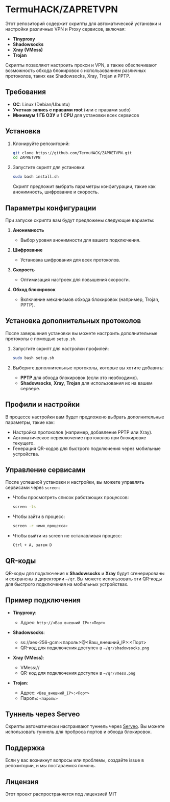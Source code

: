 # TermuHACK/ZAPRETVPN

Этот репозиторий содержит скрипты для автоматической установки и настройки различных VPN и Proxy сервисов, включая:
- **Tinyproxy**
- **Shadowsocks**
- **Xray (VMess)**
- **Trojan**

Скрипты позволяют настроить прокси и VPN, а также обеспечивают возможность обхода блокировок с использованием различных протоколов, таких как Shadowsocks, Xray, Trojan и PPTP.

## Требования

- **ОС**: Linux (Debian/Ubuntu)
- **Учетная запись с правами root** (или с правами sudo)
- **Минимум 1 ГБ ОЗУ** и **1 CPU** для установки всех сервисов

## Установка

1. Клонируйте репозиторий:

    ```bash
    git clone https://github.com/TermuHACK/ZAPRETVPN.git
    cd ZAPRETVPN
    ```

2. Запустите скрипт для установки:

    ```bash
    sudo bash install.sh
    ```

    Скрипт предложит выбрать параметры конфигурации, такие как анонимность, шифрование и скорость.

## Параметры конфигурации

При запуске скрипта вам будут предложены следующие варианты:

1. **Анонимность**
   - Выбор уровня анонимности для вашего подключения.

2. **Шифрование**
   - Установка шифрования для всех протоколов.

3. **Скорость**
   - Оптимизация настроек для повышения скорости.

4. **Обход блокировок**
   - Включение механизмов обхода блокировок (например, Trojan, PPTP).

## Установка дополнительных протоколов

После завершения установки вы можете настроить дополнительные протоколы с помощью `setup.sh`.

1. Запустите скрипт для настройки профилей:

    ```bash
    sudo bash setup.sh
    ```

2. Выберите дополнительные протоколы, которые вы хотите добавить:
   - **PPTP** для обхода блокировок (если это необходимо).
   - **Shadowsocks**, **Xray**, **Trojan** для использования их на вашем сервере.

## Профили и настройки

В процессе настройки вам будет предложено выбрать дополнительные параметры, такие как:

- Настройка протоколов (например, добавление PPTP или Xray).
- Автоматическое переключение протоколов при блокировке текущего.
- Генерация QR-кодов для быстрого подключения через мобильные устройства.

## Управление сервисами

После успешной установки и настройки, вы можете управлять сервисами через `screen`:

- Чтобы просмотреть список работающих процессов:

    ```bash
    screen -ls
    ```

- Чтобы зайти в процесс:

    ```bash
    screen -r <имя_процесса>
    ```

- Чтобы выйти из screen не останавливая процесс:

    ```bash
    Ctrl + A, затем D
    ```

## QR-коды

QR-коды для подключения к **Shadowsocks** и **Xray** будут сгенерированы и сохранены в директории `~/qr`. Вы можете использовать эти QR-коды для быстрого подключения на мобильных устройствах.

## Пример подключения

- **Tinyproxy**:
    - Адрес: `http://<Ваш_внешний_IP>:<Порт>`

- **Shadowsocks**:
    - ss://aes-256-gcm:<пароль>@<Ваш_внешний_IP>:<Порт>
    - QR-код для подключения доступен в `~/qr/shadowsocks.png`

- **Xray (VMess)**:
    - VMess://<base64>
    - QR-код для подключения доступен в `~/qr/vmess.png`

- **Trojan**:
    - Адрес: `<Ваш_внешний_IP>:<Порт>`
    - Пароль: `<пароль>`

## Туннель через Serveo

Скрипты автоматически настраивают туннель через [Serveo](https://serveo.net). Вы можете использовать туннель для проброса портов и обхода блокировок.

## Поддержка

Если у вас возникнут вопросы или проблемы, создайте issue в репозитории, и мы постараемся помочь.

## Лицензия

Этот проект распространяется под лицензией MIT
